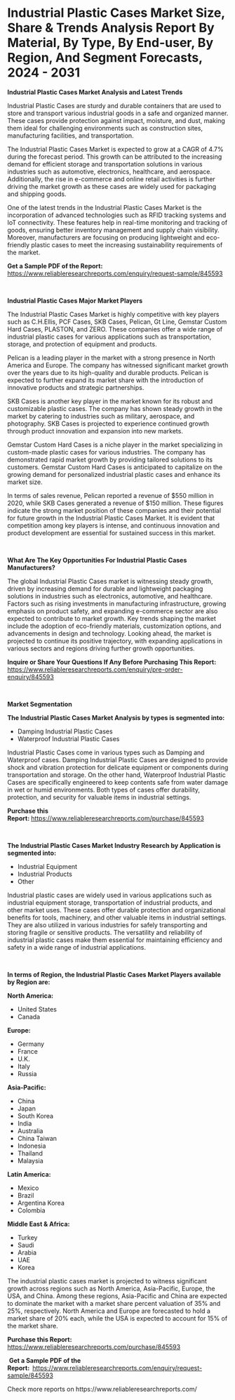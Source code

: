 <p><h1>Industrial Plastic Cases Market Size, Share & Trends Analysis Report By Material, By Type, By End-user, By Region, And Segment Forecasts, 2024 - 2031</h1></p><p><strong>Industrial Plastic Cases Market Analysis and Latest Trends</strong></p>
<p><p>Industrial Plastic Cases are sturdy and durable containers that are used to store and transport various industrial goods in a safe and organized manner. These cases provide protection against impact, moisture, and dust, making them ideal for challenging environments such as construction sites, manufacturing facilities, and transportation.</p><p>The Industrial Plastic Cases Market is expected to grow at a CAGR of 4.7% during the forecast period. This growth can be attributed to the increasing demand for efficient storage and transportation solutions in various industries such as automotive, electronics, healthcare, and aerospace. Additionally, the rise in e-commerce and online retail activities is further driving the market growth as these cases are widely used for packaging and shipping goods.</p><p>One of the latest trends in the Industrial Plastic Cases Market is the incorporation of advanced technologies such as RFID tracking systems and IoT connectivity. These features help in real-time monitoring and tracking of goods, ensuring better inventory management and supply chain visibility. Moreover, manufacturers are focusing on producing lightweight and eco-friendly plastic cases to meet the increasing sustainability requirements of the market.</p></p>
<p><strong>Get a Sample PDF of the Report:&nbsp;</strong> <a href="https://www.reliableresearchreports.com/enquiry/request-sample/845593">https://www.reliableresearchreports.com/enquiry/request-sample/845593</a></p>
<p>&nbsp;</p>
<p><strong>Industrial Plastic Cases Major Market Players</strong></p>
<p><p>The Industrial Plastic Cases Market is highly competitive with key players such as C.H.Ellis, PCF Cases, SKB Cases, Pelican, Gt Line, Gemstar Custom Hard Cases, PLASTON, and ZERO. These companies offer a wide range of industrial plastic cases for various applications such as transportation, storage, and protection of equipment and products.</p><p>Pelican is a leading player in the market with a strong presence in North America and Europe. The company has witnessed significant market growth over the years due to its high-quality and durable products. Pelican is expected to further expand its market share with the introduction of innovative products and strategic partnerships.</p><p>SKB Cases is another key player in the market known for its robust and customizable plastic cases. The company has shown steady growth in the market by catering to industries such as military, aerospace, and photography. SKB Cases is projected to experience continued growth through product innovation and expansion into new markets.</p><p>Gemstar Custom Hard Cases is a niche player in the market specializing in custom-made plastic cases for various industries. The company has demonstrated rapid market growth by providing tailored solutions to its customers. Gemstar Custom Hard Cases is anticipated to capitalize on the growing demand for personalized industrial plastic cases and enhance its market size.</p><p>In terms of sales revenue, Pelican reported a revenue of $550 million in 2020, while SKB Cases generated a revenue of $150 million. These figures indicate the strong market position of these companies and their potential for future growth in the Industrial Plastic Cases Market. It is evident that competition among key players is intense, and continuous innovation and product development are essential for sustained success in this market.</p></p>
<p>&nbsp;</p>
<p><strong>What Are The Key Opportunities For Industrial Plastic Cases Manufacturers?</strong></p>
<p><p>The global Industrial Plastic Cases market is witnessing steady growth, driven by increasing demand for durable and lightweight packaging solutions in industries such as electronics, automotive, and healthcare. Factors such as rising investments in manufacturing infrastructure, growing emphasis on product safety, and expanding e-commerce sector are also expected to contribute to market growth. Key trends shaping the market include the adoption of eco-friendly materials, customization options, and advancements in design and technology. Looking ahead, the market is projected to continue its positive trajectory, with expanding applications in various sectors and regions driving further growth opportunities.</p></p>
<p><strong>Inquire or Share Your Questions If Any Before Purchasing This Report:</strong> <a href="https://www.reliableresearchreports.com/enquiry/pre-order-enquiry/845593">https://www.reliableresearchreports.com/enquiry/pre-order-enquiry/845593</a></p>
<p>&nbsp;</p>
<p><strong>Market Segmentation</strong></p>
<p><strong>The Industrial Plastic Cases Market Analysis by types is segmented into:</strong></p>
<p><ul><li>Damping Industrial Plastic Cases</li><li>Waterproof Industrial Plastic Cases</li></ul></p>
<p><p>Industrial Plastic Cases come in various types such as Damping and Waterproof cases. Damping Industrial Plastic Cases are designed to provide shock and vibration protection for delicate equipment or components during transportation and storage. On the other hand, Waterproof Industrial Plastic Cases are specifically engineered to keep contents safe from water damage in wet or humid environments. Both types of cases offer durability, protection, and security for valuable items in industrial settings.</p></p>
<p><strong>Purchase this Report:&nbsp;</strong><a href="https://www.reliableresearchreports.com/purchase/845593">https://www.reliableresearchreports.com/purchase/845593</a></p>
<p>&nbsp;</p>
<p><strong>The Industrial Plastic Cases Market Industry Research by Application is segmented into:</strong></p>
<p><ul><li>Industrial Equipment</li><li>Industrial Products</li><li>Other</li></ul></p>
<p><p>Industrial plastic cases are widely used in various applications such as industrial equipment storage, transportation of industrial products, and other market uses. These cases offer durable protection and organizational benefits for tools, machinery, and other valuable items in industrial settings. They are also utilized in various industries for safely transporting and storing fragile or sensitive products. The versatility and reliability of industrial plastic cases make them essential for maintaining efficiency and safety in a wide range of industrial applications.</p></p>
<p>&nbsp;</p>
<p><strong>In terms of Region, the Industrial Plastic Cases Market Players available by Region are:</strong></p>
<p>
    <p> <strong> North America: </strong>
        <ul>
            <li>United States</li>
            <li>Canada</li>
        </ul>
        </p> 
    <p> <strong> Europe: </strong>
        <ul>
            <li>Germany</li>
            <li>France</li>
            <li>U.K.</li>
            <li>Italy</li>
            <li>Russia</li>
        </ul>
        </p> 
    <p> <strong> Asia-Pacific: </strong>
        <ul>
            <li>China</li>
            <li>Japan</li>
            <li>South Korea</li>
            <li>India</li>
            <li>Australia</li>
            <li>China Taiwan</li>
            <li>Indonesia</li>
            <li>Thailand</li>
            <li>Malaysia</li>
        </ul>
        </p> 
    <p> <strong> Latin America: </strong>
        <ul>
            <li>Mexico</li>
            <li>Brazil</li>
            <li>Argentina Korea</li>
            <li>Colombia</li>
        </ul>
        </p> 
    <p> <strong> Middle East & Africa: </strong>
        <ul>
            <li>Turkey</li>
            <li>Saudi</li>
            <li>Arabia</li>
            <li>UAE</li>
            <li>Korea</li>
        </ul>
    </p>
    </p>
<p><p>The industrial plastic cases market is projected to witness significant growth across regions such as North America, Asia-Pacific, Europe, the USA, and China. Among these regions, Asia-Pacific and China are expected to dominate the market with a market share percent valuation of 35% and 25%, respectively. North America and Europe are forecasted to hold a market share of 20% each, while the USA is expected to account for 15% of the market share.</p></p>
<p><strong>Purchase this Report: </strong><a href="https://www.reliableresearchreports.com/purchase/845593">https://www.reliableresearchreports.com/purchase/845593</a></p>
<p>&nbsp;<strong>Get a Sample PDF of the Report:&nbsp;&nbsp;</strong><a href="https://www.reliableresearchreports.com/enquiry/request-sample/845593">https://www.reliableresearchreports.com/enquiry/request-sample/845593</a></p>
<p><strong></strong></p>
<p>Check more reports on https://www.reliableresearchreports.com/</p>